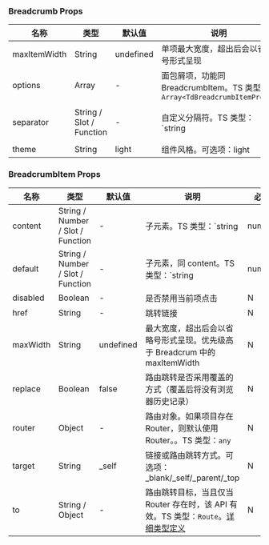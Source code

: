 
### Breadcrumb Props
名称 | 类型 | 默认值 | 说明 | 必传
-- | -- | -- | -- | --
maxItemWidth | String | undefined | 单项最大宽度，超出后会以省略号形式呈现 | N
options | Array | - | 面包屑项，功能同 BreadcrumbItem。TS 类型：`Array<TdBreadcrumbItemProps>` | N
separator | String / Slot / Function | - | 自定义分隔符。TS 类型：`string | TNode`。[通用类型定义](https://github.com/TDesignOteam/tdesign-vue/blob/develop/src/common.ts) | N
theme | String | light | 组件风格。可选项：light | N


### BreadcrumbItem Props
名称 | 类型 | 默认值 | 说明 | 必传
-- | -- | -- | -- | --
content | String / Number / Slot / Function | - | 子元素。TS 类型：`string | number | TNode`。[通用类型定义](https://github.com/TDesignOteam/tdesign-vue/blob/develop/src/common.ts) | N
default | String / Number / Slot / Function | - | 子元素，同 content。TS 类型：`string | number | TNode`。[通用类型定义](https://github.com/TDesignOteam/tdesign-vue/blob/develop/src/common.ts) | N
disabled | Boolean | - | 是否禁用当前项点击 | N
href | String | - | 跳转链接 | N
maxWidth | String | undefined | 最大宽度，超出后会以省略号形式呈现。优先级高于 Breadcrum 中的 maxItemWidth | N
replace | Boolean | false | 路由跳转是否采用覆盖的方式（覆盖后将没有浏览器历史记录） | N
router | Object | - | 路由对象。如果项目存在 Router，则默认使用 Router。。TS 类型：`any` | N
target | String | _self | 链接或路由跳转方式。可选项：_blank/_self/_parent/_top | N
to | String / Object | - | 路由跳转目标，当且仅当 Router 存在时，该 API 有效。TS 类型：`Route`。[详细类型定义](https://github.com/TDesignOteam/tdesign-vue/tree/develop/src/breadcrumb/type.ts) | N
